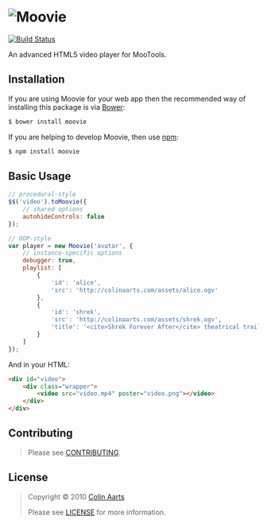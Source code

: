 # ![Moovie](http://colinaarts.com/assets/code/moovie/moovie.png)

[![Build Status][build-img]][build-url]

An advanced HTML5 video player for MooTools.

## Installation
If you are using Moovie for your web app then the recommended way of installing this package is via [Bower](https://bower.io/):

```bash
$ bower install moovie
```

If you are helping to develop Moovie, then use [npm](https://www.npmjs.com/):

```bash
$ npm install moovie
```

## Basic Usage
```js
// procedural-style
$$('video').toMoovie({
    // shared options
    autohideControls: false
});

// OOP-style
var player = new Moovie('avatar', {
    // instance-specific options
    debugger: true,
    playlist: [
        {
            'id': 'alice',
            'src': 'http://colinaarts.com/assets/alice.ogv'
        },
        {
            'id': 'shrek',
            'src': 'http://colinaarts.com/assets/shrek.ogv',
            'title': '<cite>Shrek Forever After</cite> theatrical trailer'
        }
    ]
});
```

And in your HTML:

```html
<div id="video">
    <div class="wrapper">
        <video src="video.mp4" poster="video.png"></video>
    </div>
</div>
```

## Contributing

> Please see [CONTRIBUTING](CONTRIBUTING.md).

## <a name="license"></a>License

> Copyright &copy; 2010 [Colin Aarts](colin@colinaarts.com)
>
> Please see [LICENSE](LICENSE.md) for more information.

[build-url]: https://travis-ci.org/moovie/moovie
[build-img]: https://travis-ci.org/moovie/moovie.svg?branch=master
